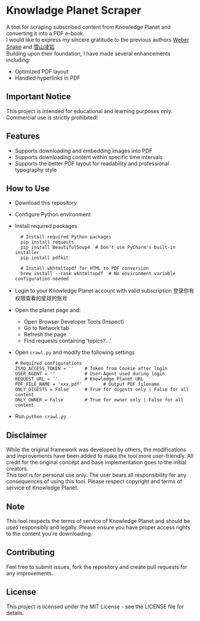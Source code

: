 # Knowladge Planet Scraper
A tool for scraping subscribed content from Knowledge Planet and converting it into a PDF e-book.  
I would like to express my sincere gratitude to the previous authors [Weber Snake](https://github.com/wbsabc/zsxq-spider) and [雪山凌狐](https://gitee.com/xueshanlinghu/zsxq_to_pdf)  
Building upon their foundation, I have made several enhancements including:
- Optimized PDF layout 
- Handled hyperlinks in PDF

## Important Notice
This project is intended for educational and learning purposes only. Commercial use is strictly prohibited!

## Features

- Supports downloading and embedding images into PDF
- Supports downloading content within specific time intervals
- Supports the better PDF layout for readability and professional typography style

## How to Use

- Download this repository
- Configure Python environment
- Install required packages
  ```
    # Install required Python packages
    pip install requests
    pip install BeautifulSoup4  # Don't use PyCharm's built-in installer
    pip install pdfkit
    
    # Install wkhtmltopdf for HTML to PDF conversion
    brew install --cask wkhtmltopdf  # No environment variable configuration needed
  ```
- Login to your Knowledge Planet account with valid subscription 登录你有权限查看的星球的账号
- Open the planet page and:
  - Open Browser Developer Tools (Inspect)
  - Go to Network tab
  - Refresh the page
  - Find requests containing 'topics?...'
- Open `crawl.py` and modify the following settings
  ```
  # Required configurations
  ZSXQ_ACCESS_TOKEN = ''    # Token from Cookie after login
  USER_AGENT = ''           # User-Agent used during login
  REQUEST_URL = ''          # Knowledge Planet URL
  PDF_FILE_NAME = 'xxx.pdf'        # Output PDF filename
  ONLY_DIGESTS = False      # True for digests only | False for all content
  ONLY_OWNER = False        # True for owner only | False for all content
  ```

- Run `python crawl.py`

## Disclaimer
While the original framework was developed by others, the modifications and improvements have been added to make the tool more user-friendly. All credit for the original concept and base implementation goes to the initial creators.  
This tool is for personal use only. The user bears all responsibility for any consequences of using this tool. Please respect copyright and terms of service of Knowledge Planet.
## Note
This tool respects the terms of service of Knowledge Planet and should be used responsibly and legally. Please ensure you have proper access rights to the content you're downloading.
## Contributing
Feel free to submit issues, fork the repository and create pull requests for any improvements.
## License
This project is licensed under the MIT License - see the LICENSE file for details.

